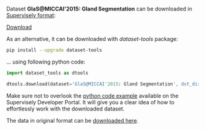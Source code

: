 Dataset **GlaS@MICCAI'2015: Gland Segmentation** can be downloaded in [Supervisely format](https://developer.supervisely.com/api-references/supervisely-annotation-json-format):

 [Download](https://assets.supervisely.com/remote/eyJsaW5rIjogImZzOi8vYXNzZXRzLzIzNjhfR2xhU0BNSUNDQUknMjAxNTogR2xhbmQgU2VnbWVudGF0aW9uL2dsYXNAbWljY2FpJzIwMTU6LWdsYW5kLXNlZ21lbnRhdGlvbi1EYXRhc2V0TmluamEudGFyIiwgInNpZyI6ICJ4TjlXTFVZTStjbFNpOEZ4KzlXUzNWTzlFK1gvcWV2UThrSFZST1Jwd0F3PSJ9)

As an alternative, it can be downloaded with *dataset-tools* package:
``` bash
pip install --upgrade dataset-tools
```

... using following python code:
``` python
import dataset_tools as dtools

dtools.download(dataset='GlaS@MICCAI'2015: Gland Segmentation', dst_dir='~/dataset-ninja/')
```
Make sure not to overlook the [python code example](https://developer.supervisely.com/getting-started/python-sdk-tutorials/iterate-over-a-local-project) available on the Supervisely Developer Portal. It will give you a clear idea of how to effortlessly work with the downloaded dataset.

The data in original format can be [downloaded here](https://www.kaggle.com/datasets/sani84/glasmiccai2015-gland-segmentation).